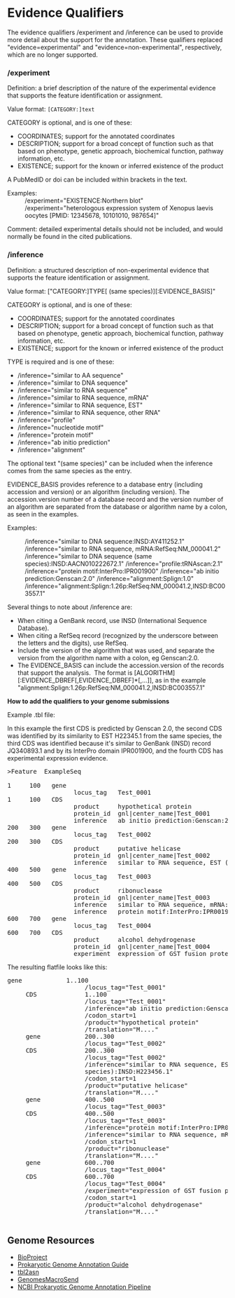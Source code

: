
# Evidence Qualifiers

The evidence qualifiers /experiment and /inference can be used to provide more detail about the support for the annotation. These qualifiers replaced "evidence=experimental" and "evidence=non-experimental", respectively, which are no longer supported.

### **/experiment**

Definition: a brief description of the nature of the experimental evidence that supports the feature identification or assignment.

Value format: `[CATEGORY:]text`

CATEGORY is optional, and is one of these:

*   COORDINATES; support for the annotated coordinates
*   DESCRIPTION; support for a broad concept of function such as that based on phenotype, genetic approach, biochemical function, pathway information, etc.
*   EXISTENCE; support for the known or inferred existence of the product

A PubMedID or doi can be included within brackets in the text.

<dl>
<dt>Examples:</dt>
<dd>/experiment="EXISTENCE:Northern blot"</dd>
<dd>/experiment="heterologous expression system of Xenopus laevis oocytes [PMID: 12345678, 10101010, 987654]"</dd>
</dl>

Comment: detailed experimental details should not be included, and would normally be found in the cited publications.

### **/inference**

Definition: a structured description of non-experimental evidence that supports the feature identification or assignment.

Value format: ["CATEGORY:]TYPE[ (same species)][:EVIDENCE_BASIS]"

CATEGORY is optional, and is one of these:

*   COORDINATES; support for the annotated coordinates
*   DESCRIPTION; support for a broad concept of function such as that based on phenotype, genetic approach, biochemical function, pathway information, etc.
*   EXISTENCE; support for the known or inferred existence of the product  

TYPE is required and is one of these:

*   /inference="similar to AA sequence"
*   /inference="similar to DNA sequence"
*   /inference="similar to RNA sequence"
*   /inference="similar to RNA sequence, mRNA"
*   /inference="similar to RNA sequence, EST"
*   /inference="similar to RNA sequence, other RNA"
*   /inference="profile"
*   /inference="nucleotide motif"
*   /inference="protein motif"
*   /inference="ab initio prediction"
*   /inference="alignment"

The optional text "(same species)" can be included when the inference comes from the same species as the entry.

EVIDENCE_BASIS provides reference to a database entry (including accession and version) or an algorithm (including version). The accession.version number of a database record and the version number of an algorithm are separated from the database or algorithm name by a colon, as seen in the examples. 

Examples:

<dl>

<dd>/inference="similar to DNA sequence:INSD:AY411252.1"  
/inference="similar to RNA sequence, mRNA:RefSeq:NM_000041.2"  
/inference="similar to DNA sequence (same species):INSD:AACN010222672.1"  
/inference="profile:tRNAscan:2.1"  
/inference="protein motif:InterPro:IPR001900"  
/inference="ab initio prediction:Genscan:2.0"  
/inference="alignment:Splign:1.0"  
/inference="alignment:Splign:1.26p:RefSeq:NM_000041.2,INSD:BC003557.1"</dd>

</dl>

Several things to note about /inference are:

*   When citing a GenBank record, use INSD (International Sequence Database).
*   When citing a RefSeq record (recognized by the underscore between the letters and the digits), use RefSeq.
*   Include the version of the algorithm that was used, and separate the version from the algorithm name with a colon, eg Genscan:2.0.
*   The EVIDENCE_BASIS can include the accession.version of the records that support the analysis.  The format is [ALGORITHM][:EVIDENCE_DBREF[,EVIDENCE_DBREF]*[,...]], as in the example "alignment:Splign:1.26p:RefSeq:NM_000041.2,INSD:BC003557.1"

**How to add the qualifiers to your genome submissions**

Example .tbl file:

In this example the first CDS is predicted by Genscan 2.0, the second CDS was identified by its similarity to EST H22345.1 from the same species, the third CDS was identified because it's similar to GenBank (INSD) record JQ340893.1 and by its InterPro domain IPR001900, and the fourth CDS has experimental expression evidence.

<pre>>Feature  ExampleSeq

1     100   gene  
                  locus_tag   Test_0001
1     100   CDS
                  product     hypothetical protein
                  protein_id  gnl|center_name|Test_0001
                  inference   ab initio prediction:Genscan:2.0
200   300   gene
                  locus_tag   Test_0002
200   300   CDS
                  product     putative helicase
                  protein_id  gnl|center_name|Test_0002
                  inference   similar to RNA sequence, EST (same species):INSD:H22345.1
400   500   gene  
                  locus_tag   Test_0003
400   500   CDS
                  product     ribonuclease
                  protein_id  gnl|center_name|Test_0003
                  inference   similar to RNA sequence, mRNA:INSD:JQ340893.1
                  inference   protein motif:InterPro:IPR001900
600   700   gene  
                  locus_tag   Test_0004
600   700   CDS
                  product     alcohol dehydrogenase
                  protein_id  gnl|center_name|Test_0004
                  experiment  expression of GST fusion protein   
</pre>

The resulting flatfile looks like this:

<pre>gene            1..100
                     /locus_tag="Test_0001"
     CDS             1..100
                     /locus_tag="Test_0001"
                     /inference="ab initio prediction:Genscan:2.0"
                     /codon_start=1
                     /product="hypothetical protein"
                     /translation="M...."
     gene            200..300
                     /locus_tag="Test_0002"
     CDS             200..300
                     /locus_tag="Test_0002"
                     /inference="similar to RNA sequence, EST (same
                     species):INSD:H223456.1"
                     /codon_start=1
                     /product="putative helicase"
                     /translation="M...."
     gene            400..500
                     /locus_tag="Test_0003"
     CDS             400..500
                     /locus_tag="Test_0003"
                     /inference="protein motif:InterPro:IPR001900"
                     /inference="similar to RNA sequence, mRNA:INSD:JQ340893.1"
                     /codon_start=1
                     /product="ribonuclease"
                     /translation="M...."
     gene            600..700
                     /locus_tag="Test_0004"
     CDS             600..700
                     /locus_tag="Test_0004"
                     /experiment="expression of GST fusion protein"
                     /codon_start=1
                     /product="alcohol dehydrogenase"
                     /translation="M...."
 </pre>





<div id="shared-content-1" nid="1469">

<div class="rightnav">

## Genome Resources

*   [BioProject](http://www.ncbi.nlm.nih.gov/bioproject)
*   [Prokaryotic Genome Annotation Guide](/~/genomesubmit_annotation)
*   [tbl2asn](/~/tbl2asn2)
*   [GenomesMacroSend](http://www.ncbi.nlm.nih.gov/projects/GenomeSubmit/genome_submit.cgi)
*   [NCBI Prokaryotic Genome Annotation Pipeline](http://www.ncbi.nlm.nih.gov/genome/annotation_prok/)
